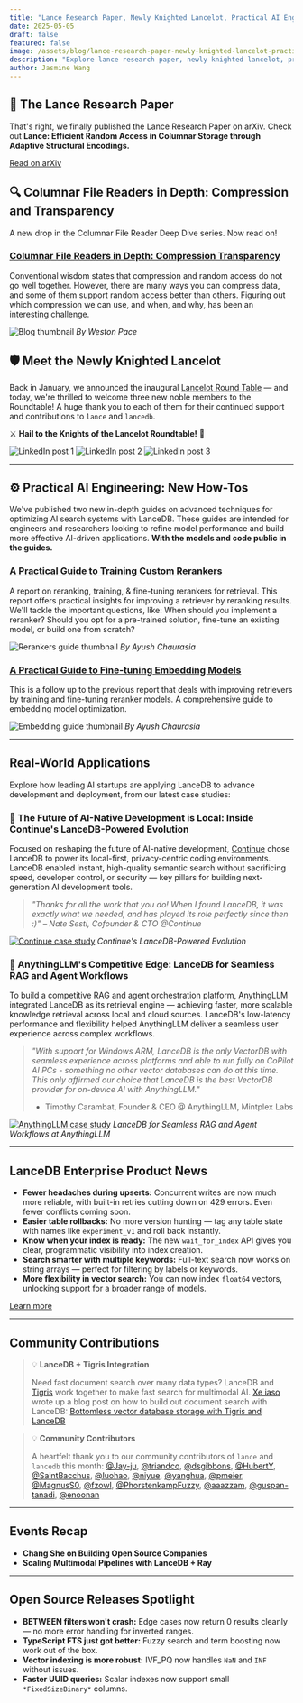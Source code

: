 ```yaml
---
title: "Lance Research Paper, Newly Knighted Lancelot, Practical AI Engineering"
date: 2025-05-05
draft: false
featured: false
image: /assets/blog/lance-research-paper-newly-knighted-lancelot-practical-ai-engineering.png
description: "Explore lance research paper, newly knighted lancelot, practical ai engineering with practical insights and expert guidance from the LanceDB team."
author: Jasmine Wang
---
```


## 📄 The Lance Research Paper 

That's right, we finally published the Lance Research Paper on arXiv. Check out **Lance: Efficient Random Access in Columnar Storage through Adaptive Structural Encodings.**

[Read on arXiv](https://arxiv.org/abs/2504.15247)

## 🔍 Columnar File Readers in Depth: Compression and Transparency

A new drop in the Columnar File Reader Deep Dive series. Now read on! 

### [Columnar File Readers in Depth: Compression Transparency](/blog/columnar-file-readers-in-depth-compression-transparency/)

Conventional wisdom states that compression and random access do not go well together. However, there are many ways you can compress data, and some of them support random access better than others. Figuring out which compression we can use, and when, and why, has been an interesting challenge.

![Blog thumbnail](/assets/blog/compression-transparency-thumbnail.png)
*By Weston Pace*

## 🛡️ Meet the Newly Knighted Lancelot

Back in January, we announced the inaugural [Lancelot Round Table](https://github.com/lancedb/lancedb/wiki) — and today, we're thrilled to welcome three new noble members to the Roundtable! A huge thank you to each of them for their continued support and contributions to `lance` and `lancedb`.

⚔️ **Hail to the Knights of the Lancelot Roundtable!** 🐎

![LinkedIn post 1](/assets/blog/lancelot-knight-1.png)
![LinkedIn post 2](/assets/blog/lancelot-knight-2.png)
![LinkedIn post 3](/assets/blog/lancelot-knight-3.png)

---

## ⚙️ Practical AI Engineering: New How-Tos

We've published two new in-depth guides on advanced techniques for optimizing AI search systems with LanceDB. These guides are intended for engineers and researchers looking to refine model performance and build more effective AI-driven applications. **With the models and code public in the guides.**

### [A Practical Guide to Training Custom Rerankers](/blog/a-practical-guide-to-training-custom-rerankers/)

A report on reranking, training, & fine-tuning rerankers for retrieval. This report offers practical insights for improving a retriever by reranking results. We'll tackle the important questions, like: When should you implement a reranker? Should you opt for a pre-trained solution, fine-tune an existing model, or build one from scratch?

![Rerankers guide thumbnail](/assets/blog/rerankers-guide-thumbnail.png)
*By Ayush Chaurasia*

### [A Practical Guide to Fine-tuning Embedding Models](/blog/a-practical-guide-to-fine-tuning-embedding-models/)

This is a follow up to the previous report that deals with improving retrievers by training and fine-tuning reranker models. A comprehensive guide to embedding model optimization.

![Embedding guide thumbnail](/assets/blog/embedding-guide-thumbnail.png)
*By Ayush Chaurasia*

---

## Real-World Applications

Explore how leading AI startups are applying LanceDB to advance development and deployment, from our latest case studies:

### 💼 The Future of AI-Native Development is Local: Inside Continue's LanceDB-Powered Evolution

Focused on reshaping the future of AI-native development, [Continue](https://continue.dev/) chose LanceDB to power its local-first, privacy-centric coding environments. LanceDB enabled instant, high-quality semantic search without sacrificing speed, developer control, or security — key pillars for building next-generation AI development tools.

> *"Thanks for all the work that you do! When I found LanceDB, it was exactly what we needed, and has played its role perfectly since then :)" 
> – Nate Sesti, Cofounder & CTO @Continue*

[![Continue case study](/assets/blog/continue-case-study.png)](/blog/the-future-of-ai-native-development-is-local-inside-continues-lancedb-powered-evolution/)
*Continue's LanceDB-Powered Evolution*

### 💼 AnythingLLM's Competitive Edge: LanceDB for Seamless RAG and Agent Workflows

To build a competitive RAG and agent orchestration platform, [AnythingLLM](https://anythingllm.com/) integrated LanceDB as its retrieval engine — achieving faster, more scalable knowledge retrieval across local and cloud sources. LanceDB's low-latency performance and flexibility helped AnythingLLM deliver a seamless user experience across complex workflows.

> *"With support for Windows ARM, LanceDB is the only VectorDB with seamless experience across platforms and able to run fully on CoPilot AI PCs - something no other vector databases can do at this time. This only affirmed our choice that LanceDB is the best VectorDB provider for on-device AI with AnythingLLM."*
> - Timothy Carambat, Founder & CEO @ AnythingLLM, Mintplex Labs

[![AnythingLLM case study](/assets/blog/anythingllm-case-study.png)](/blog/anythingllms-competitive-edge-lancedb-for-seamless-rag-and-agent-workflows/)
*LanceDB for Seamless RAG and Agent Workflows at AnythingLLM*

---

## LanceDB Enterprise Product News

- **Fewer headaches during upserts:** Concurrent writes are now much more reliable, with built-in retries cutting down on 429 errors. Even fewer conflicts coming soon.
- **Easier table rollbacks:** No more version hunting — tag any table state with names like `experiment_v1` and roll back instantly.
- **Know when your index is ready:** The new `wait_for_index` API gives you clear, programmatic visibility into index creation.
- **Search smarter with multiple keywords:** Full-text search now works on string arrays — perfect for filtering by labels or keywords.
- **More flexibility in vector search:** You can now index `float64` vectors, unlocking support for a broader range of models.

[Learn more](https://docs.lancedb.com/changelog/changelog)

---

## Community Contributions

> 💡 **LanceDB + Tigris Integration**
> 
> Need fast document search over many data types? LanceDB and [Tigris](https://www.tigrisdata.com/) work together to make fast search for multimodal AI. [Xe iaso](https://www.linkedin.com/in/xe-iaso/) wrote up a blog post on how to build out document search with LanceDB: [Bottomless vector database storage with Tigris and LanceDB](https://www.tigrisdata.com/blog/lancedb-101/)

> 💡 **Community Contributors**
> 
> A heartfelt thank you to our community contributors of `lance` and `lancedb` this month: [@Jay-ju](https://github.com/Jay-ju), [@triandco](https://github.com/triandco), [@dsgibbons](https://github.com/dsgibbons), [@HubertY](https://github.com/HubertY), [@SaintBacchus](https://github.com/SaintBacchus), [@luohao](https://github.com/luohao), [@niyue](https://github.com/niyue), [@yanghua](https://github.com/yanghua), [@pmeier](https://github.com/pmeier), [@MagnusS0](https://github.com/MagnusS0), [@fzowl](https://github.com/fzowl), [@PhorstenkampFuzzy](https://github.com/PhorstenkampFuzzy), [@aaazzam](https://github.com/aaazzam), [@guspan-tanadi](https://github.com/guspan-tanadi), [@enoonan](https://github.com/enoonan)

---

## Events Recap

- **Chang She on Building Open Source Companies**
- **Scaling Multimodal Pipelines with LanceDB + Ray**

---

## Open Source Releases Spotlight 

- **BETWEEN filters won't crash:** Edge cases now return 0 results cleanly — no more error handling for inverted ranges.
- **TypeScript FTS just got better:** Fuzzy search and term boosting now work out of the box.
- **Vector indexing is more robust:** IVF_PQ now handles `NaN` and `INF` without issues.
- **Faster UUID queries:** Scalar indexes now support small `*FixedSizeBinary*` columns.
